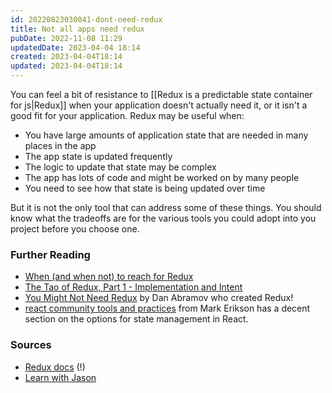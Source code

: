 ```yaml
---
id: 20220823030041-dont-need-redux
title: Not all apps need redux
pubDate: 2022-11-08 11:29
updatedDate: 2023-04-04 18:14
created: 2023-04-04T18:14
updated: 2023-04-04T18:14
---
```


You can feel a bit of resistance to [[Redux is a predictable state container for js|Redux]] when your application doesn't actually need it, or it isn't a good fit for your application. Redux may be useful when:

- You have large amounts of application state that are needed in many places in the app
- The app state is updated frequently
- The logic to update that state may be complex
- The app has lots of code and might be worked on by many people
- You need to see how that state is being updated over time

But it is not the only tool that can address some of these things. You should know what the tradeoffs are for the various tools you could adopt into you project before you choose one.

### Further Reading

- [When (and when not) to reach for Redux](https://changelog.com/posts/when-and-when-not-to-reach-for-redux)
- [The Tao of Redux, Part 1 - Implementation and Intent](https://blog.isquaredsoftware.com/2017/05/idiomatic-redux-tao-of-redux-part-1/)
- [You Might Not Need Redux](https://medium.com/@dan_abramov/you-might-not-need-redux-be46360cf367) by Dan Abramov who created Redux!
- [react community tools and practices](https://react-community-tools-practices-cheatsheet.netlify.app/) from Mark Erikson has a decent section on the options for state management in React.

### Sources

- [Redux docs](https://redux.js.org/faq/general#when-should-i-use-redux) (!)
- [Learn with Jason](https://www.youtube.com/watch?v=9zySeP5vH9c)
